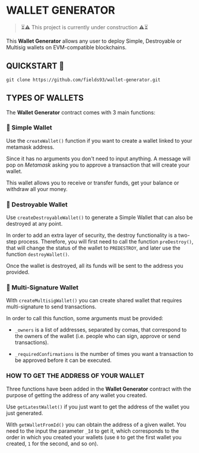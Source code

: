 # WALLET GENERATOR

> ⏳⚠️ This project is currently under construction ⚠️⏳

This **Wallet Generator** allows any user to deploy Simple, Destroyable or Multisig wallets on EVM-compatible blockchains.

## QUICKSTART 🚀

```git
git clone https://github.com/fields93/wallet-generator.git
```

## TYPES OF WALLETS

The **Wallet Generator** contract comes with 3 main functions:

### 🥇 Simple Wallet

Use the `createWallet()` function if you want to create a wallet linked to your metamask address.

Since it has no arguments you don't need to input anything. A message will pop on <em>Metamask</em> asking you to approve a transaction that will create your wallet.

This wallet allows you to receive or transfer funds, get your balance or withdraw all your money.

### 🥈 Destroyable Wallet

Use `createDestroyableWallet()` to generate a Simple Wallet that can also be destroyed at any point.

In order to add an extra layer of security, the destroy functionality is a two-step process. Therefore, you will first need to call the function `preDestroy()`, that will change the status of the wallet to `PREDESTROY`, and later use the function `destroyWallet()`.

Once the wallet is destroyed, all its funds will be sent to the address you provided.

### 🥉 Multi-Signature Wallet

With `createMultisigWallet()` you can create shared wallet that requires multi-signature to send transactions.

In order to call this function, some arguments must be provided:

-   `_owners` is a list of addresses, separated by comas, that correspond to the owners of the wallet (i.e. people who can sign, approve or send transactions).

-   `_requiredConfirmations` is the number of times you want a transaction to be approved before it can be executed.

### HOW TO GET THE ADDRESS OF YOUR WALLET

Three functions have been added in the **Wallet Generator** contract with the purpose of getting the address of any wallet you created.

Use `getLatestWallet()` if you just want to get the address of the wallet you just generated.

With `getWalletFromId()` you can obtain the address of a given wallet. You need to the input the parameter `_Id` to get it, which corresponds to the order in which you created your wallets (use `0` to get the first wallet you created, `1` for the second, and so on).
